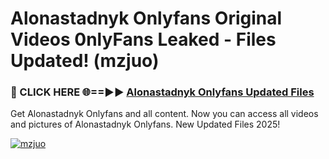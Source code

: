 # Alonastadnyk Onlyfans Original Videos 0nlyFans Leaked - Files Updated! (mzjuo)

<h3>🔴 CLICK HERE 🌐==►► <a href="https://tinyurl.com/2m67pmp6" rel="nofollow">Alonastadnyk Onlyfans Updated Files</a></h3>

Get Alonastadnyk Onlyfans and all content. Now you can access all videos and pictures of Alonastadnyk Onlyfans. New Updated Files 2025!

[![mzjuo](https://i.imgur.com/H4QAA4z.gif)](https://tinyurl.com/2m67pmp6)